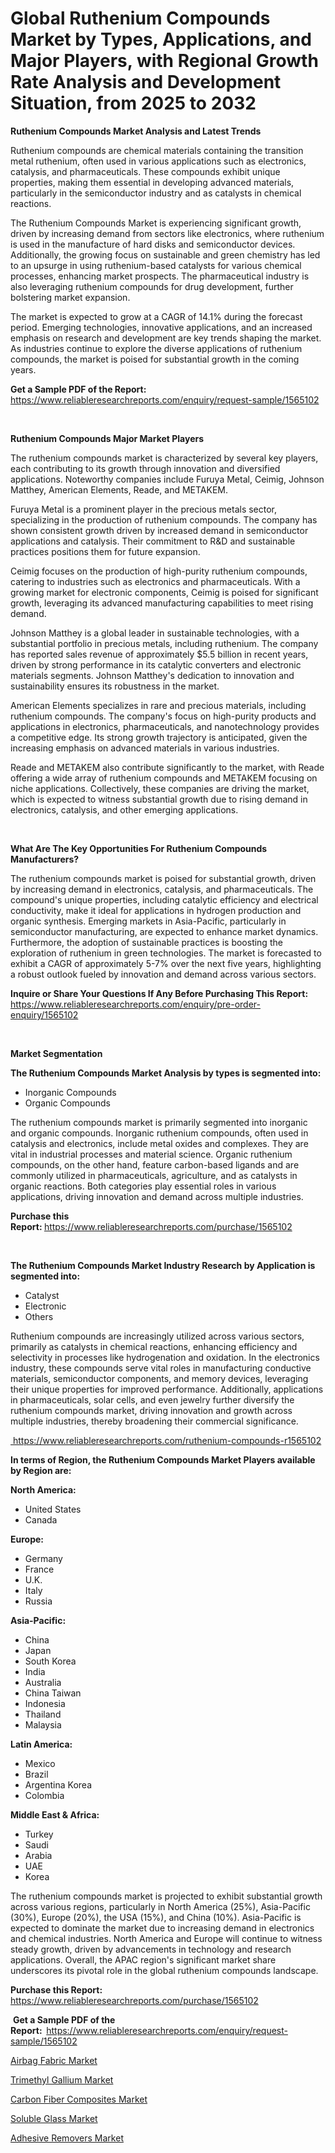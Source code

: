 <p><h1>Global Ruthenium Compounds Market by Types, Applications, and Major Players, with Regional Growth Rate Analysis and Development Situation, from 2025 to 2032</h1></p><p><strong>Ruthenium Compounds Market Analysis and Latest Trends</strong></p>
<p><p>Ruthenium compounds are chemical materials containing the transition metal ruthenium, often used in various applications such as electronics, catalysis, and pharmaceuticals. These compounds exhibit unique properties, making them essential in developing advanced materials, particularly in the semiconductor industry and as catalysts in chemical reactions.</p><p>The Ruthenium Compounds Market is experiencing significant growth, driven by increasing demand from sectors like electronics, where ruthenium is used in the manufacture of hard disks and semiconductor devices. Additionally, the growing focus on sustainable and green chemistry has led to an upsurge in using ruthenium-based catalysts for various chemical processes, enhancing market prospects. The pharmaceutical industry is also leveraging ruthenium compounds for drug development, further bolstering market expansion.</p><p>The market is expected to grow at a CAGR of 14.1% during the forecast period. Emerging technologies, innovative applications, and an increased emphasis on research and development are key trends shaping the market. As industries continue to explore the diverse applications of ruthenium compounds, the market is poised for substantial growth in the coming years.</p></p>
<p><strong>Get a Sample PDF of the Report:&nbsp;</strong> <a href="https://www.reliableresearchreports.com/enquiry/request-sample/1565102?utm_campaign=2181&utm_medium=2&utm_source=Github&utm_content=ia&utm_term=30012025&utm_id=ruthenium-compounds">https://www.reliableresearchreports.com/enquiry/request-sample/1565102</a></p>
<p>&nbsp;</p>
<p><strong>Ruthenium Compounds Major Market Players</strong></p>
<p><p>The ruthenium compounds market is characterized by several key players, each contributing to its growth through innovation and diversified applications. Noteworthy companies include Furuya Metal, Ceimig, Johnson Matthey, American Elements, Reade, and METAKEM.</p><p>Furuya Metal is a prominent player in the precious metals sector, specializing in the production of ruthenium compounds. The company has shown consistent growth driven by increased demand in semiconductor applications and catalysis. Their commitment to R&D and sustainable practices positions them for future expansion.</p><p>Ceimig focuses on the production of high-purity ruthenium compounds, catering to industries such as electronics and pharmaceuticals. With a growing market for electronic components, Ceimig is poised for significant growth, leveraging its advanced manufacturing capabilities to meet rising demand.</p><p>Johnson Matthey is a global leader in sustainable technologies, with a substantial portfolio in precious metals, including ruthenium. The company has reported sales revenue of approximately $5.5 billion in recent years, driven by strong performance in its catalytic converters and electronic materials segments. Johnson Matthey's dedication to innovation and sustainability ensures its robustness in the market.</p><p>American Elements specializes in rare and precious materials, including ruthenium compounds. The company's focus on high-purity products and applications in electronics, pharmaceuticals, and nanotechnology provides a competitive edge. Its strong growth trajectory is anticipated, given the increasing emphasis on advanced materials in various industries.</p><p>Reade and METAKEM also contribute significantly to the market, with Reade offering a wide array of ruthenium compounds and METAKEM focusing on niche applications. Collectively, these companies are driving the market, which is expected to witness substantial growth due to rising demand in electronics, catalysis, and other emerging applications.</p></p>
<p>&nbsp;</p>
<p><strong>What Are The Key Opportunities For Ruthenium Compounds Manufacturers?</strong></p>
<p><p>The ruthenium compounds market is poised for substantial growth, driven by increasing demand in electronics, catalysis, and pharmaceuticals. The compound's unique properties, including catalytic efficiency and electrical conductivity, make it ideal for applications in hydrogen production and organic synthesis. Emerging markets in Asia-Pacific, particularly in semiconductor manufacturing, are expected to enhance market dynamics. Furthermore, the adoption of sustainable practices is boosting the exploration of ruthenium in green technologies. The market is forecasted to exhibit a CAGR of approximately 5-7% over the next five years, highlighting a robust outlook fueled by innovation and demand across various sectors.</p></p>
<p><strong>Inquire or Share Your Questions If Any Before Purchasing This Report:</strong> <a href="https://www.reliableresearchreports.com/enquiry/pre-order-enquiry/1565102?utm_campaign=2181&utm_medium=2&utm_source=Github&utm_content=ia&utm_term=30012025&utm_id=ruthenium-compounds">https://www.reliableresearchreports.com/enquiry/pre-order-enquiry/1565102</a></p>
<p>&nbsp;</p>
<p><strong>Market Segmentation</strong></p>
<p><strong>The Ruthenium Compounds Market Analysis by types is segmented into:</strong></p>
<p><ul><li>Inorganic Compounds</li><li>Organic Compounds</li></ul></p>
<p><p>The ruthenium compounds market is primarily segmented into inorganic and organic compounds. Inorganic ruthenium compounds, often used in catalysis and electronics, include metal oxides and complexes. They are vital in industrial processes and material science. Organic ruthenium compounds, on the other hand, feature carbon-based ligands and are commonly utilized in pharmaceuticals, agriculture, and as catalysts in organic reactions. Both categories play essential roles in various applications, driving innovation and demand across multiple industries.</p></p>
<p><strong>Purchase this Report:&nbsp;</strong><a href="https://www.reliableresearchreports.com/purchase/1565102?utm_campaign=2181&utm_medium=2&utm_source=Github&utm_content=ia&utm_term=30012025&utm_id=ruthenium-compounds">https://www.reliableresearchreports.com/purchase/1565102</a></p>
<p>&nbsp;</p>
<p><strong>The Ruthenium Compounds Market Industry Research by Application is segmented into:</strong></p>
<p><ul><li>Catalyst</li><li>Electronic</li><li>Others</li></ul></p>
<p><p>Ruthenium compounds are increasingly utilized across various sectors, primarily as catalysts in chemical reactions, enhancing efficiency and selectivity in processes like hydrogenation and oxidation. In the electronics industry, these compounds serve vital roles in manufacturing conductive materials, semiconductor components, and memory devices, leveraging their unique properties for improved performance. Additionally, applications in pharmaceuticals, solar cells, and even jewelry further diversify the ruthenium compounds market, driving innovation and growth across multiple industries, thereby broadening their commercial significance.</p></p>
<p><a href="https://www.reliableresearchreports.com/ruthenium-compounds-r1565102?utm_campaign=2181&utm_medium=2&utm_source=Github&utm_content=ia&utm_term=30012025&utm_id=ruthenium-compounds">&nbsp;https://www.reliableresearchreports.com/ruthenium-compounds-r1565102</a></p>
<p><strong>In terms of Region, the Ruthenium Compounds Market Players available by Region are:</strong></p>
<p>
    <p> <strong> North America: </strong>
        <ul>
            <li>United States</li>
            <li>Canada</li>
        </ul>
        </p> 
    <p> <strong> Europe: </strong>
        <ul>
            <li>Germany</li>
            <li>France</li>
            <li>U.K.</li>
            <li>Italy</li>
            <li>Russia</li>
        </ul>
        </p> 
    <p> <strong> Asia-Pacific: </strong>
        <ul>
            <li>China</li>
            <li>Japan</li>
            <li>South Korea</li>
            <li>India</li>
            <li>Australia</li>
            <li>China Taiwan</li>
            <li>Indonesia</li>
            <li>Thailand</li>
            <li>Malaysia</li>
        </ul>
        </p> 
    <p> <strong> Latin America: </strong>
        <ul>
            <li>Mexico</li>
            <li>Brazil</li>
            <li>Argentina Korea</li>
            <li>Colombia</li>
        </ul>
        </p> 
    <p> <strong> Middle East & Africa: </strong>
        <ul>
            <li>Turkey</li>
            <li>Saudi</li>
            <li>Arabia</li>
            <li>UAE</li>
            <li>Korea</li>
        </ul>
    </p>
    </p>
<p><p>The ruthenium compounds market is projected to exhibit substantial growth across various regions, particularly in North America (25%), Asia-Pacific (30%), Europe (20%), the USA (15%), and China (10%). Asia-Pacific is expected to dominate the market due to increasing demand in electronics and chemical industries. North America and Europe will continue to witness steady growth, driven by advancements in technology and research applications. Overall, the APAC region's significant market share underscores its pivotal role in the global ruthenium compounds landscape.</p></p>
<p><strong>Purchase this Report: </strong><a href="https://www.reliableresearchreports.com/purchase/1565102?utm_campaign=2181&utm_medium=2&utm_source=Github&utm_content=ia&utm_term=30012025&utm_id=ruthenium-compounds">https://www.reliableresearchreports.com/purchase/1565102</a></p>
<p>&nbsp;<strong>Get a Sample PDF of the Report:&nbsp;&nbsp;</strong><a href="https://www.reliableresearchreports.com/enquiry/request-sample/1565102?utm_campaign=2181&utm_medium=2&utm_source=Github&utm_content=ia&utm_term=30012025&utm_id=ruthenium-compounds">https://www.reliableresearchreports.com/enquiry/request-sample/1565102</a></p>
<p><strong></strong></p>
<p><p><a href="https://github.com/sadimsamid/Market-Research-Report-List-1/blob/main/airbag-fabric-market.md?utm_campaign=2181&utm_medium=2&utm_source=Github&utm_content=ia&utm_term=30012025&utm_id=ruthenium-compounds">Airbag Fabric Market</a></p><p><a href="https://github.com/penecorodz74/Market-Research-Report-List-1/blob/main/trimethyl-gallium-market.md?utm_campaign=2181&utm_medium=2&utm_source=Github&utm_content=ia&utm_term=30012025&utm_id=ruthenium-compounds">Trimethyl Gallium Market</a></p><p><a href="https://github.com/ivetasyizhi/Market-Research-Report-List-1/blob/main/carbon-fiber-composites-market.md?utm_campaign=2181&utm_medium=2&utm_source=Github&utm_content=ia&utm_term=30012025&utm_id=ruthenium-compounds">Carbon Fiber Composites Market</a></p><p><a href="https://github.com/boysabotzoc/Market-Research-Report-List-1/blob/main/soluble-glass-market.md?utm_campaign=2181&utm_medium=2&utm_source=Github&utm_content=ia&utm_term=30012025&utm_id=ruthenium-compounds">Soluble Glass Market</a></p><p><a href="https://github.com/prosalinda88/Market-Research-Report-List-7/blob/main/adhesive-removers-market.md?utm_campaign=2181&utm_medium=2&utm_source=Github&utm_content=ia&utm_term=30012025&utm_id=ruthenium-compounds">Adhesive Removers Market</a></p></p>
